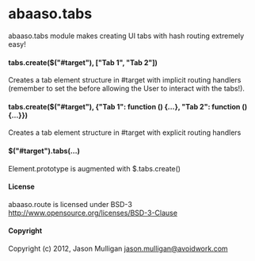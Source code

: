 # abaaso.tabs
abaaso.tabs module makes creating UI tabs with hash routing extremely easy!

#### tabs.create($("#target"), ["Tab 1", "Tab 2"])
Creates a tab element structure in #target with implicit routing handlers (remember to set the before allowing the User to interact with the tabs!).

#### tabs.create($("#target"), {"Tab 1": function () {…}, "Tab 2": function () {…}})
Creates a tab element structure in #target with explicit routing handlers

#### $("#target").tabs(…)
Element.prototype is augmented with $.tabs.create()

#### License
abaaso.route is licensed under BSD-3 http://www.opensource.org/licenses/BSD-3-Clause

#### Copyright
Copyright (c) 2012, Jason Mulligan <jason.mulligan@avoidwork.com>